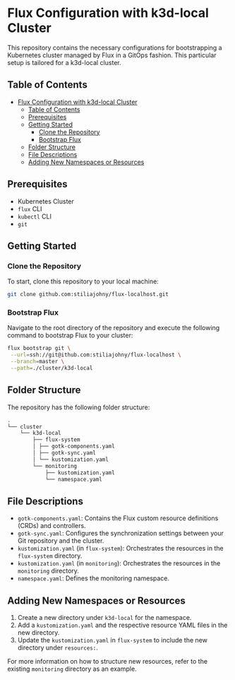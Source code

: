 # Flux Configuration with k3d-local Cluster

This repository contains the necessary configurations for bootstrapping a Kubernetes cluster managed by Flux in a GitOps fashion. This particular setup is tailored for a k3d-local cluster.

## Table of Contents

- [Flux Configuration with k3d-local Cluster](#flux-configuration-with-k3d-local-cluster)
  - [Table of Contents](#table-of-contents)
  - [Prerequisites](#prerequisites)
  - [Getting Started](#getting-started)
    - [Clone the Repository](#clone-the-repository)
    - [Bootstrap Flux](#bootstrap-flux)
  - [Folder Structure](#folder-structure)
  - [File Descriptions](#file-descriptions)
  - [Adding New Namespaces or Resources](#adding-new-namespaces-or-resources)

## Prerequisites

- Kubernetes Cluster
- `flux` CLI
- `kubectl` CLI
- `git`

## Getting Started

### Clone the Repository

To start, clone this repository to your local machine:

```bash
git clone github.com:stiliajohny/flux-localhost.git
```

### Bootstrap Flux

Navigate to the root directory of the repository and execute the following command to bootstrap Flux to your cluster:

```bash
flux bootstrap git \
 --url=ssh://git@ithub.com:stiliajohny/flux-localhost \
 --branch=master \
 --path=./cluster/k3d-local
```

## Folder Structure

The repository has the following folder structure:

```bash
.
└── cluster
    └── k3d-local
        ├── flux-system
        │ ├── gotk-components.yaml
        │ ├── gotk-sync.yaml
        │ └── kustomization.yaml
        └── monitoring
            ├── kustomization.yaml
            └── namespace.yaml
```

## File Descriptions

- `gotk-components.yaml`: Contains the Flux custom resource definitions (CRDs) and controllers.
- `gotk-sync.yaml`: Configures the synchronization settings between your Git repository and the cluster.
- `kustomization.yaml` (in `flux-system`): Orchestrates the resources in the `flux-system` directory.
- `kustomization.yaml` (in `monitoring`): Orchestrates the resources in the `monitoring` directory.
- `namespace.yaml`: Defines the monitoring namespace.

## Adding New Namespaces or Resources

1. Create a new directory under `k3d-local` for the namespace.
2. Add a `kustomization.yaml` and the respective resource YAML files in the new directory.
3. Update the `kustomization.yaml` in `flux-system` to include the new directory under `resources:`.

For more information on how to structure new resources, refer to the existing `monitoring` directory as an example.
